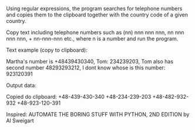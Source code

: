 Using regular expressions, the program searches for telephone numbers and 
copies them to the clipboard together with the country code of a given country.

Copy text including telephone numbers such as (nn) nnn nnn nnn, nn nnn nnn nnn, + nn-nnn-nnn etc., 
where n is a number and run the program.

Text example (copy to clipboard):

Martha's number is +48439430340, Tom: 234239203, Tom also has second number 48293293212,
I dont know whose is this number: 923120391

Output data:

Copied do clipboard:
+48-439-430-340
+48-234-239-203
+48-482-932-932
+48-923-120-391

Inspired: AUTOMATE THE BORING STUFF WITH PYTHON, 2ND EDITION by Al Sweigart
